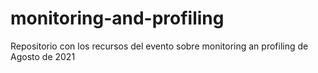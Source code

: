 # monitoring-and-profiling
Repositorio con los recursos del evento sobre monitoring an profiling de Agosto de 2021
